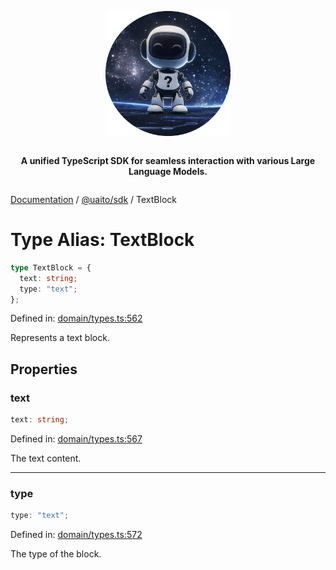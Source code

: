 <div style="display:flex; flex-direction:column; align-items:center;">
<p align="center">
  <img src="../UAITO.png" alt="UAITO Logo" width="200"/>
</p>

<p align="center">
  <strong>A unified TypeScript SDK for seamless interaction with various Large Language Models.</strong>
</p>
</div>

[Documentation](README.md) / [@uaito/sdk](@uaito.sdk.md) / TextBlock

# Type Alias: TextBlock

```ts
type TextBlock = {
  text: string;
  type: "text";
};
```

Defined in: [domain/types.ts:562](https://github.com/elribonazo/uaito/blob/77ba71ff7452f786e3eb8e2873fb9ad3985a274e/packages/sdk/src/domain/types.ts#L562)

Represents a text block.

## Properties

### text

```ts
text: string;
```

Defined in: [domain/types.ts:567](https://github.com/elribonazo/uaito/blob/77ba71ff7452f786e3eb8e2873fb9ad3985a274e/packages/sdk/src/domain/types.ts#L567)

The text content.

***

### type

```ts
type: "text";
```

Defined in: [domain/types.ts:572](https://github.com/elribonazo/uaito/blob/77ba71ff7452f786e3eb8e2873fb9ad3985a274e/packages/sdk/src/domain/types.ts#L572)

The type of the block.
